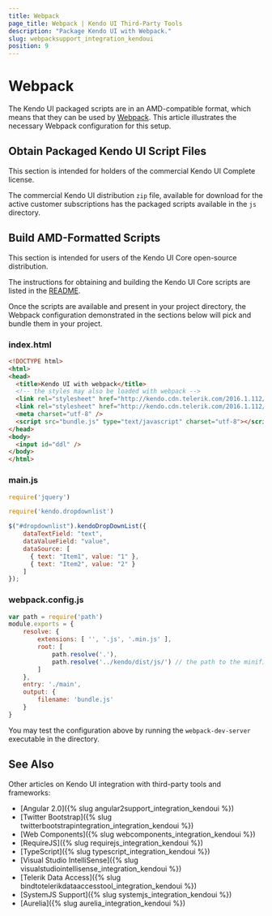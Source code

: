 ```yaml
---
title: Webpack
page_title: Webpack | Kendo UI Third-Party Tools
description: "Package Kendo UI with Webpack."
slug: webpacksupport_integration_kendoui
position: 9
---
```


# Webpack

The Kendo UI packaged scripts are in an AMD-compatible format, which means that they can be used by [Webpack](http://webpack.github.io). This article illustrates the necessary Webpack configuration for this setup.

## Obtain Packaged Kendo UI Script Files

This section is intended for holders of the commercial Kendo UI Complete license.

The commercial Kendo UI distribution `zip` file, available for download for the active customer subscriptions has the packaged scripts available in the `js` directory.

## Build AMD-Formatted Scripts

This section is intended for users of the Kendo UI Core open-source distribution.

The instructions for obtaining and building the Kendo UI Core scripts are listed in the [README](https://github.com/telerik/kendo-ui-core#how-to-build-kendo-ui-core).

Once the scripts are available and present in your project directory, the Webpack configuration demonstrated in the sections below will pick and bundle them in your project.

### index.html

```html
<!DOCTYPE html>
<html>
<head>
  <title>Kendo UI with webpack</title>
  <!-- the styles may also be loaded with webpack -->
  <link rel="stylesheet" href="http://kendo.cdn.telerik.com/2016.1.112/styles/kendo.common.min.css">
  <link rel="stylesheet" href="http://kendo.cdn.telerik.com/2016.1.112/styles/kendo.default.min.css">
  <meta charset="utf-8" />
  <script src="bundle.js" type="text/javascript" charset="utf-8"></script>
</head>
<body>
  <input id="ddl" />
</body>
</html>
```

### main.js

```javascript
require('jquery')

require('kendo.dropdownlist')

$("#dropdownlist").kendoDropDownList({
    dataTextField: "text",
    dataValueField: "value",
    dataSource: [
      { text: "Item1", value: "1" },
      { text: "Item2", value: "2" }
    ]
});
```

### webpack.config.js

```javascript
var path = require('path')
module.exports = {
    resolve: {
        extensions: [ '', '.js', '.min.js' ],
        root: [
            path.resolve('.'),
            path.resolve('../kendo/dist/js/') // the path to the minified scripts, if you want to use some widgets like treeview which define 'util/main' as deps, you have to use src js files
        ]
    },
    entry: './main',
    output: {
        filename: 'bundle.js'
    }
}
```

You may test the configuration above by running the `webpack-dev-server` executable in the directory.

## See Also

Other articles on Kendo UI integration with third-party tools and frameworks:

* [Angular 2.0]({% slug angular2support_integration_kendoui %})
* [Twitter Bootstrap]({% slug twitterbootstrapintegration_integration_kendoui %})
* [Web Components]({% slug webcomponents_integration_kendoui %})
* [RequireJS]({% slug requirejs_integration_kendoui %})
* [TypeScript]({% slug typescript_integration_kendoui %})
* [Visual Studio IntelliSense]({% slug visualstudiointellisense_integration_kendoui %})
* [Telerik Data Access]({% slug bindtotelerikdataaccesstool_integration_kendoui %})
* [SystemJS Support]({% slug systemjs_integration_kendoui %})
* [Aurelia]({% slug aurelia_integration_kendoui %})
